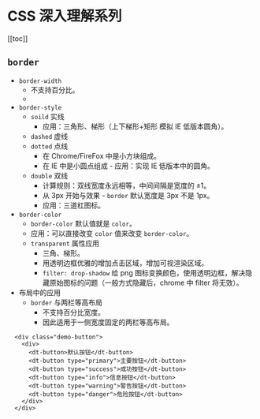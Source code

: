 # CSS 深入理解系列

[[toc]]

## `border`

- `border-width`
	+ 不支持百分比。
	+ 
- `border-style`
	+ `soild` 实线
		* 应用：三角形、梯形（上下梯形+矩形 模拟 IE 低版本圆角）。
	+ `dashed` 虚线
	+ `dotted` 点线
		* 在 Chrome/FireFox 中是小方块组成。
		* 在 IE 中是小圆点组成 - 应用：实现 IE 低版本中的圆角。
	+ `double` 双线 
		* 计算规则：双线宽度永远相等，中间间隔是宽度的 ±1。
		* 从 3px 开始与效果 - `border` 默认宽度是 3px 不是 1px。
		* 应用：三道杠图标。
- `border-color`
	+ `border-color` 默认值就是 `color`。
	+ 应用：可以直接改变 `color` 值来改变 `border-color`。
	+ `transparent` 属性应用
		* 三角、梯形。
		* 用透明边框优雅的增加点击区域，增加可视渲染区域。
		* `filter: drop-shadow` 给 png 图标变换颜色，使用透明边框，解决隐藏原始图标的问题（一般方式隐藏后，chrome 中 filter 将无效）。
- 布局中的应用
	+ `border` 与两栏等高布局
		* 不支持百分比宽度。
		* 因此适用于一侧宽度固定的两栏等高布局。

<demo title="基本用法" description="基本按钮用法">
  <template slot="html">
    <test-test1></test-test1>
  </template>

```vue
  <div class="demo-button">
    <div>
      <dt-button>默认按钮</dt-button>
      <dt-button type="primary">主要按钮</dt-button>
      <dt-button type="success">成功按钮</dt-button>
      <dt-button type="info">信息按钮</dt-button>
      <dt-button type="warning">警告按钮</dt-button>
      <dt-button type="danger">危险按钮</dt-button>
    </div>
  </div>
```

</demo>
